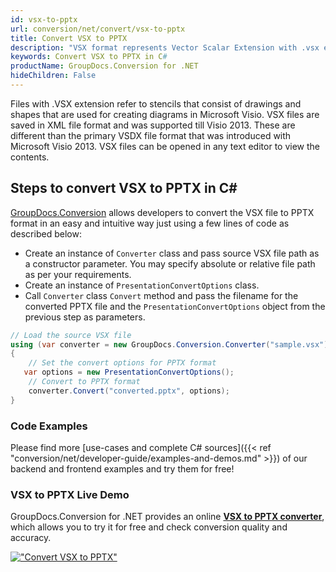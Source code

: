 ```yaml
---
id: vsx-to-pptx
url: conversion/net/convert/vsx-to-pptx
title: Convert VSX to PPTX
description: "VSX format represents Vector Scalar Extension with .vsx extension. Learn how to convert VSX to PPTX file programmatically in C# language using GroupDocs.Conversion for .NET library."
keywords: Convert VSX to PPTX in C#
productName: GroupDocs.Conversion for .NET
hideChildren: False
---
```


Files with .VSX extension refer to stencils that consist of drawings and shapes that are used for creating diagrams in Microsoft Visio. VSX files are saved in XML file format and was supported till Visio 2013. These are different than the primary VSDX file format that was introduced with Microsoft Visio 2013. VSX files can be opened in any text editor to view the contents.

## Steps to convert VSX to PPTX in C#

[GroupDocs.Conversion](https://products.groupdocs.com/conversion/net) allows developers to convert the VSX file to PPTX format in an easy and intuitive way just using a few lines of code as described below:

* Create an instance of `Converter` class and pass source VSX file path as a constructor parameter. You may specify absolute or relative file path as per your requirements. 
* Create an instance of `PresentationConvertOptions` class.
* Call `Converter` class `Convert` method and pass the filename for the converted PPTX file and the `PresentationConvertOptions` object from the previous step as parameters.

```csharp
// Load the source VSX file
using (var converter = new GroupDocs.Conversion.Converter("sample.vsx"))
{
    // Set the convert options for PPTX format
   var options = new PresentationConvertOptions();
    // Convert to PPTX format
    converter.Convert("converted.pptx", options);
}
```

### Code Examples

Please find more [use-cases and complete C# sources]({{< ref "conversion/net/developer-guide/examples-and-demos.md" >}}) of our backend and frontend examples and try them for free!

### VSX to PPTX Live Demo

GroupDocs.Conversion for .NET provides an online [**VSX to PPTX converter**](https://products.groupdocs.app/conversion/vsx-to-pptx), which allows you to try it for free and check conversion quality and accuracy.

[!["Convert VSX to PPTX"](conversion/net/images/convert-to-pptx/convert-vsx-to-pptx.png)](https://products.groupdocs.app/conversion/vsx-to-pptx)